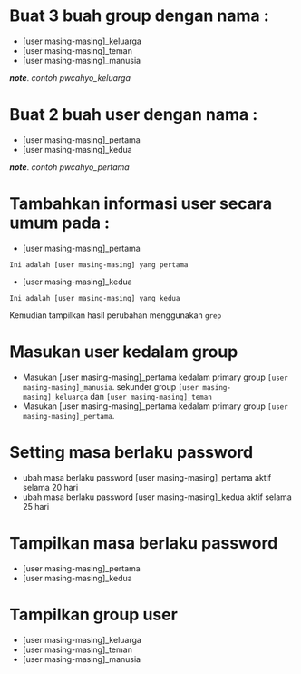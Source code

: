 Buat 3 buah group dengan nama :
===============================
- [user masing-masing]_keluarga
- [user masing-masing]_teman
- [user masing-masing]_manusia

**_note_**.
*contoh pwcahyo_keluarga*

Buat 2 buah user dengan nama :
==============================
- [user masing-masing]_pertama
- [user masing-masing]_kedua

**_note_**.
*contoh pwcahyo_pertama*

Tambahkan informasi user secara umum pada :
===========================================
- [user masing-masing]_pertama 
```
Ini adalah [user masing-masing] yang pertama
```
- [user masing-masing]_kedua
```
Ini adalah [user masing-masing] yang kedua
```
Kemudian tampilkan hasil perubahan menggunakan `grep`

Masukan user kedalam group
==========================
- Masukan [user masing-masing]_pertama kedalam primary group `[user masing-masing]_manusia`. sekunder group `[user masing-masing]_keluarga` dan `[user masing-masing]_teman`
- Masukan [user masing-masing]_pertama kedalam primary group `[user masing-masing]_pertama`.

Setting masa berlaku password
=============================
- ubah masa berlaku password [user masing-masing]_pertama aktif selama 20 hari
- ubah masa berlaku password [user masing-masing]_kedua aktif selama 25 hari

Tampilkan masa berlaku password
===============================
- [user masing-masing]_pertama
- [user masing-masing]_kedua

Tampilkan group user
====================
- [user masing-masing]_keluarga
- [user masing-masing]_teman
- [user masing-masing]_manusia
